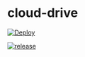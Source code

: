 # cloud-drive

[![Deploy](https://github.com/k-sannikov/cloud-drive/actions/workflows/deploy.yml/badge.svg)](https://github.com/k-sannikov/cloud-drive/actions/workflows/deploy.yml)

[![release](https://github.com/k-sannikov/cloud-drive/actions/workflows/release.yml/badge.svg)](https://github.com/k-sannikov/cloud-drive/actions/workflows/release.yml)